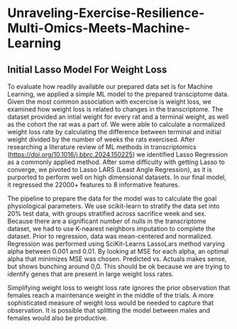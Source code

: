 # Unraveling-Exercise-Resilience-Multi-Omics-Meets-Machine-Learning




## Initial Lasso Model For Weight Loss 

To evaluate how readily available our prepared data set is for Machine Learning, we applied a simple ML model to the prepared transciptome data.  Given the most common association with excercise is weight loss, we examined how weight loss is related to changes in the transcriptome.  The dataset provided an intial weight for every rat and a terminal weight, as well as the cohort the rat was a part of.  We were able to calculate a normalized weight loss rate by calculating the difference between terminal and initial weight divided by the number of weeks the rats exercised.  After researching a literature review of ML methods in transcriptomics (https://doi.org/10.1016/j.bbrc.2024.150225) we identified Lasso Regression as a commonly applied method.  After some difficulty with getting Lasso to converge, we pivoted to Lasso LARS (Least Angle Regression), as it is purported to perform well on high dimensional datasets.  In our final model, it regressed the 22000+ features to 8 informative features. 

The pipeline to prepare the data for the model was to calculate the goal physiological parameters.  We use scikit-learn to stratify the data set into 20% test data, with groups stratified across sacrifice week and sex. Because there are a significant number of nulls in the transcriptome dataset, we had to use K-nearest neighbors imputation to complete the dataset.  Prior to regression, data was mean-centered and normalized.  Regression was performed using SciKit-Learns LassoLars method varying alpha between 0.001 and 0.01.  By looking at MSE for each alpha, an optimal alpha that minimizes MSE was chosen. Predicted vs. Actuals makes sense, but shows bunching around 0,0.  This should be ok because we are trying to identify genes that are present in large weight loss rates. 

Simplifying weight loss to weight loss rate ignores the prior observation that females reach a maintenance weight in the middle of the trials.  A more sophisticated measure of weight loss would be needed to capture that observation.  It is possible that splitting the model between males and females would also be productive. 
